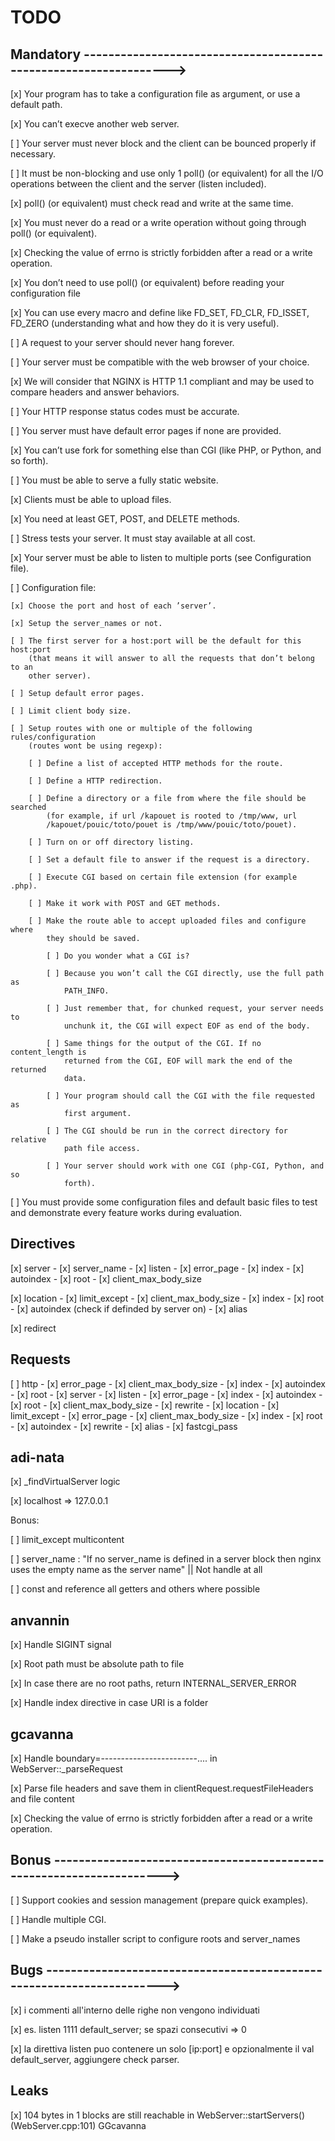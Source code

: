 # TODO

## Mandatory ----------------------------------------------------------------->

[x] Your program has to take a configuration file as argument, or use a default
    path.

[x] You can’t execve another web server.

[ ] Your server must never block and the client can be bounced properly if
    necessary.

[ ] It must be non-blocking and use only 1 poll() (or equivalent) for all the
    I/O operations between the client and the server (listen included).

[x] poll() (or equivalent) must check read and write at the same time.

[x] You must never do a read or a write operation without going through poll()
    (or equivalent).

[x] Checking the value of errno is strictly forbidden after a read or a write
    operation.

[x] You don’t need to use poll() (or equivalent) before reading your
    configuration file

[x] You can use every macro and define like FD_SET, FD_CLR, FD_ISSET, FD_ZERO
    (understanding what and how they do it is very useful).

[ ] A request to your server should never hang forever.

[ ] Your server must be compatible with the web browser of your choice.

[x] We will consider that NGINX is HTTP 1.1 compliant and may be used to
    compare headers and answer behaviors.

[ ] Your HTTP response status codes must be accurate.

[ ] You server must have default error pages if none are provided.

[x] You can’t use fork for something else than CGI (like PHP, or Python, and so
    forth).

[ ] You must be able to serve a fully static website.

[x] Clients must be able to upload files.

[x] You need at least GET, POST, and DELETE methods.

[ ] Stress tests your server. It must stay available at all cost.

[x] Your server must be able to listen to multiple ports (see Configuration
    file).

[ ] Configuration file:

    [x] Choose the port and host of each ’server’.

    [x] Setup the server_names or not.

    [ ] The first server for a host:port will be the default for this host:port
        (that means it will answer to all the requests that don’t belong to an
        other server).

    [ ] Setup default error pages.

    [ ] Limit client body size.

    [ ] Setup routes with one or multiple of the following rules/configuration
        (routes wont be using regexp):

        [ ] Define a list of accepted HTTP methods for the route.

        [ ] Define a HTTP redirection.

        [ ] Define a directory or a file from where the file should be searched
            (for example, if url /kapouet is rooted to /tmp/www, url
            /kapouet/pouic/toto/pouet is /tmp/www/pouic/toto/pouet).

        [ ] Turn on or off directory listing.

        [ ] Set a default file to answer if the request is a directory.

        [ ] Execute CGI based on certain file extension (for example .php).

        [ ] Make it work with POST and GET methods.

        [ ] Make the route able to accept uploaded files and configure where
            they should be saved.

            [ ] Do you wonder what a CGI is?

            [ ] Because you won’t call the CGI directly, use the full path as
                PATH_INFO.

            [ ] Just remember that, for chunked request, your server needs to
                unchunk it, the CGI will expect EOF as end of the body.

            [ ] Same things for the output of the CGI. If no content_length is
                returned from the CGI, EOF will mark the end of the returned
                data.

            [ ] Your program should call the CGI with the file requested as
                first argument.

            [ ] The CGI should be run in the correct directory for relative
                path file access.

            [ ] Your server should work with one CGI (php-CGI, Python, and so
                forth).

[ ] You must provide some configuration files and default basic files to test
    and demonstrate every feature works during evaluation.


## Directives

[x] server
    - [x] server_name
    - [x] listen
    - [x] error_page
    - [x] index
    - [x] autoindex
    - [x] root
    - [x] client_max_body_size

[x] location
    - [x] limit_except
    - [x] client_max_body_size
    - [x] index
    - [x] root
    - [x] autoindex (check if definded by server on)
    - [x] alias

[x] redirect

## Requests

[ ] http
    - [x] error_page
    - [x] client_max_body_size
    - [x] index
    - [x] autoindex
    - [x] root
    - [x] server
        - [x] listen
        - [x] error_page
        - [x] index
        - [x] autoindex
        - [x] root
        - [x] client_max_body_size
        - [x] rewrite
        - [x] location
            - [x] limit_except
            - [x] error_page
            - [x] client_max_body_size
            - [x] index
            - [x] root
            - [x] autoindex
            - [x] rewrite
            - [x] alias
            - [x] fastcgi_pass

## adi-nata

[x] _findVirtualServer logic

[x] localhost => 127.0.0.1

Bonus:

[ ] limit_except multicontent

[ ] server_name : "If no server_name is defined in a server block then nginx uses the empty name as the server name" || Not handle at all

[ ] const and reference all getters and others where possible

## anvannin

[x] Handle SIGINT signal

[x] Root path must be absolute path to file

[x] In case there are no root paths, return INTERNAL_SERVER_ERROR

[x] Handle index directive in case URI is a folder

## gcavanna

[x] Handle boundary=------------------------.... in WebServer::_parseRequest

[x] Parse file headers and save them in clientRequest.requestFileHeaders and file content

[x] Checking the value of errno is strictly forbidden after a read or a write
    operation.

## Bonus --------------------------------------------------------------------->

[ ] Support cookies and session management (prepare quick examples).

[ ] Handle multiple CGI.

[ ] Make a pseudo installer script to configure roots and server_names

## Bugs ---------------------------------------------------------------------->

[x] i commenti all'interno delle righe non vengono individuati

[x] es. 	listen 1111     default_server; se spazi consecutivi => 0

[x] la direttiva listen puo contenere un solo [ip:port] e opzionalmente il val
    default_server, aggiungere check parser.

## Leaks

[x] 104 bytes in 1 blocks are still reachable in WebServer::startServers() (WebServer.cpp:101) GGcavanna
